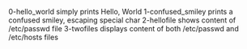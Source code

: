 0-hello_world simply prints Hello, World
1-confused_smiley prints a confused smiley, escaping special char
2-hellofile shows content of /etc/passwd file
3-twofiles displays content of both /etc/passwd and /etc/hosts files
